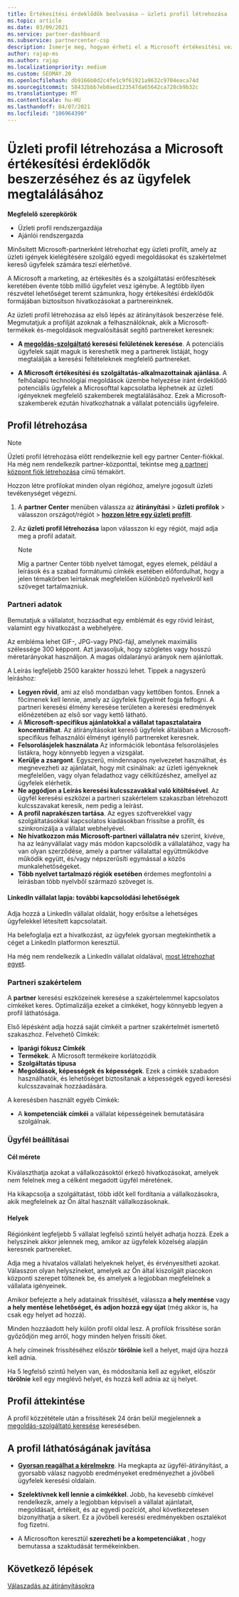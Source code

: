```yaml
---
title: Értékesítési érdeklődők beolvasása – üzleti profil létrehozása
ms.topic: article
ms.date: 03/09/2021
ms.service: partner-dashboard
ms.subservice: partnercenter-csp
description: Ismerje meg, hogyan érheti el a Microsoft értékesítési vezetőit. Az egyik legfontosabb, hogy üzleti profilt hozzon létre a partner Centerben, amely lehetővé teszi, hogy az ügyfelek könnyebben megtalálják.
author: rajap-ms
ms.author: rajap
ms.localizationpriority: medium
ms.custom: SEOMAY.20
ms.openlocfilehash: db9166b0d2c4fe1c9f61921a9632c9704eaca74d
ms.sourcegitcommit: 58432bbb7eb0aed123547da65642ca728cb9b32c
ms.translationtype: MT
ms.contentlocale: hu-HU
ms.lasthandoff: 04/07/2021
ms.locfileid: "106964390"
---
```

# <a name="create-a-business-profile-to-get-microsoft-sales-leads-and-help-customers-find-you"></a>Üzleti profil létrehozása a Microsoft értékesítési érdeklődők beszerzéséhez és az ügyfelek megtalálásához

**Megfelelő szerepkörök**

- Üzleti profil rendszergazdája
- Ajánlói rendszergazda

Minősített Microsoft-partnerként létrehozhat egy üzleti profilt, amely az üzleti igények kielégítésére szolgáló egyedi megoldásokat és szakértelmet kereső ügyfelek számára teszi elérhetővé.

A Microsoft a marketing, az értékesítés és a szolgáltatási erőfeszítések keretében évente több millió ügyfelet vesz igénybe. A legtöbb ilyen részvétel lehetőséget teremt számunkra, hogy értékesítési érdeklődők formájában biztosítson hivatkozásokat a partnereinknek. 

Az üzleti profil létrehozása az első lépés az átirányítások beszerzése felé. Megmutatjuk a profilját azoknak a felhasználóknak, akik a Microsoft-termékek és-megoldások megvalósítását segítő partnereket keresnek:

- **A [megoldás-szolgáltató](https://www.microsoft.com/solution-providers/home) keresési felületének keresése**. A potenciális ügyfelek saját maguk is kereshetik meg a partnerek listáját, hogy megtalálják a keresési feltételeknek megfelelő partnereket.

- **A Microsoft értékesítési és szolgáltatás-alkalmazottainak ajánlása**. A felhőalapú technológiai megoldások üzembe helyezése iránt érdeklődő potenciális ügyfelek a Microsofttal kapcsolatba léphetnek az üzleti igényeknek megfelelő szakemberek megtalálásához. Ezek a Microsoft-szakemberek ezután hivatkozhatnak a vállalat potenciális ügyfeleire.

## <a name="create-a-profile"></a>Profil létrehozása

> [!NOTE]  
> Üzleti profil létrehozása előtt rendelkeznie kell egy partner Center-fiókkal. Ha még nem rendelkezik partner-központtal, tekintse meg [a partneri központ fiók létrehozása](mpn-create-a-partner-center-account.md) című témakört.

Hozzon létre profilokat minden olyan régióhoz, amelyre jogosult üzleti tevékenységet végezni.

1. A **partner Center** menüben válassza az **átirányítási** &gt; **üzleti profilok** &gt; válasszon országot/régiót > **[hozzon létre egy üzleti profilt](https://partner.microsoft.com/referrals/businessprofiles/)**.

2. Az **üzleti profil létrehozása** lapon válasszon ki egy régiót, majd adja meg a profil adatait.
   > [!NOTE]  
   >  Míg a partner Center több nyelvet támogat, egyes elemek, például a leírások és a szabad formátumú címkék esetében előfordulhat, hogy a jelen témakörben leírtaknak megfelelően különböző nyelvekről kell szöveget tartalmazniuk.

### <a name="partner-information"></a>Partneri adatok

Bemutatjuk a vállalatot, hozzáadhat egy emblémát és egy rövid leírást, valamint egy hivatkozást a webhelyére. 

Az embléma lehet GIF-, JPG-vagy PNG-fájl, amelynek maximális szélessége 300 képpont. Azt javasoljuk, hogy szögletes vagy hosszú méretarányokat használjon. A magas oldalarányú arányok nem ajánlottak.

A Leírás legfeljebb 2500 karakter hosszú lehet. Tippek a nagyszerű leíráshoz: 

-  **Legyen rövid**, ami az első mondatban vagy kettőben fontos. Ennek a főcímenek kell lennie, amely az ügyfelek figyelmét fogja felfogni. A partneri keresési élmény keresése területen a keresési eredmények előnézetében az első sor vagy kettő látható.
-  A **Microsoft-specifikus ajánlatokkal a vállalat tapasztalataira koncentrálhat**. Az átirányításokat kereső ügyfelek általában a Microsoft-specifikus felhasználói élményt igénylő partnereket keresnek.
-  **Felsorolásjelek használata** Az információk lebontása felsorolásjeles listákra, hogy könnyebb legyen a vizsgálat.
-  **Kerülje a zsargont**. Egyszerű, mindennapos nyelvezetet használhat, és megnevezheti az ajánlatait, hogy mit csinálnak: az üzleti igényeknek megfelelően, vagy olyan feladathoz vagy célkitűzéshez, amellyel az ügyfelek elérhetik.
-  **Ne aggódjon a Leírás keresési kulcsszavakkal való kitöltésével**. Az ügyfél keresési eszközei a partneri szakértelem szakaszban létrehozott kulcsszavakat keresik, nem pedig a leírást.
-  **A profil naprakészen tartása**. Az egyes szoftverekkel vagy szolgáltatásokkal kapcsolatos kiadásokban frissítse a profilt, és szinkronizálja a vállalat webhelyével.
-  **Ne hivatkozzon más Microsoft-partneri vállalatra név** szerint, kivéve, ha az leányvállalat vagy más módon kapcsolódik a vállalatához, vagy ha van olyan szerződése, amely a partner vállalattal együttműködve működik együtt, és/vagy népszerűsíti egymással a közös munkalehetőségeket.
-  **Több nyelvet tartalmazó régiók esetében** érdemes megfontolni a leírásban több nyelvből származó szöveget is.

#### <a name="linkedin-company-page-more-ways-to-connect"></a>LinkedIn vállalat lapja: további kapcsolódási lehetőségek

Adja hozzá a LinkedIn vállalat oldalát, hogy erősítse a lehetséges ügyfelekkel létesített kapcsolatait. 

Ha belefoglalja ezt a hivatkozást, az ügyfelek gyorsan megtekinthetik a céget a LinkedIn platformon keresztül.

Ha még nem rendelkezik a LinkedIn vállalat oldalával, [most létrehozhat egyet](https://www.linkedin.com/company/setup/new/).

### <a name="partner-expertise"></a>Partneri szakértelem

A **partner** keresési eszközeinek keresése a szakértelemmel kapcsolatos címkéket keres. Optimalizálja ezeket a címkéket, hogy könnyebb legyen a profil láthatósága.

Első lépésként adja hozzá saját címkéit a partner szakértelmét ismertető szakaszhoz. Felvehető Címkék: 

-  **Iparági fókusz Címkék**
-  **Termékek**. A Microsoft termékeire korlátozódik
-  **Szolgáltatás típusa**
-  **Megoldások, képességek és képességek**. Ezek a címkék szabadon használhatók, és lehetőséget biztosítanak a képességek egyedi keresési kulcsszavainak hozzáadására.

A keresésben használt egyéb Címkék:

- A **kompetenciák címkéi** a vállalat képességeinek bemutatására szolgálnak.

### <a name="customer-preferences"></a>Ügyfél beállításai

#### <a name="target-size"></a>Cél mérete

Kiválaszthatja azokat a vállalkozásoktól érkező hivatkozásokat, amelyek nem felelnek meg a célként megadott ügyfél méretének.

Ha kikapcsolja a szolgáltatást, több időt kell fordítania a vállalkozásokra, akik megfelelnek az Ön által használt vállalkozásoknak.

#### <a name="locations"></a>Helyek

Régiónként legfeljebb 5 vállalat legfelső szintű helyét adhatja hozzá. Ezek a helyszínek akkor jelennek meg, amikor az ügyfelek közelség alapján keresnek partnereket.

Adja meg a hivatalos vállalati helyeknek helyet, és érvényesítheti azokat. Válasszon olyan helyszíneket, amelyek az Ön által kiszolgált piacokon központi szerepet töltenek be, és amelyek a legjobban megfelelnek a vállalata igényeinek.

Amikor befejezte a hely adatainak frissítését, válassza **a hely mentése** vagy **a hely mentése lehetőséget, és adjon hozzá egy újat** (még akkor is, ha csak egy helyet ad hozzá).

Minden hozzáadott hely külön profil oldal lesz. A profilok frissítése során győződjön meg arról, hogy minden helyen frissíti őket.

A hely címeinek frissítéséhez először **törölnie** kell a helyet, majd újra hozzá kell adnia.

Ha 5 legfelső szintű helyen van, és módosítania kell az egyiket, először **törölnie** kell egy meglévő helyet, és hozzá kell adnia az új helyet.

## <a name="review-your-profile"></a>Profil áttekintése

A profil közzététele után a frissítések 24 órán belül megjelennek a [megoldás-szolgáltató keresése](https://www.microsoft.com/solution-providers/home) keresésében.

## <a name="improve-the-visibility-of-your-profile"></a>A profil láthatóságának javítása

- **[Gyorsan reagálhat a kérelmekre](manage-leads.md)**. Ha megkapta az ügyfél-átirányítást, a gyorsabb válasz nagyobb eredményeket eredményezhet a jövőbeli ügyfelek keresési oldalain.

- **Szelektívnek kell lennie a címkékkel**.  Jobb, ha kevesebb címkével rendelkezik, amely a legjobban képviseli a vállalat ajánlatait, megoldásait, értékeit, és az egyedi pozíciót, ahol következetesen bizonyíthatja a sikert.  Ez a jövőbeli keresési eredményekben osztalékot fog fizetni.
- A Microsofton keresztül **szerezheti be a kompetenciákat** , hogy bemutassa a szaktudását termékeinkben.

## <a name="next-steps"></a>Következő lépések

[Válaszadás az átirányításokra](manage-leads.md)
